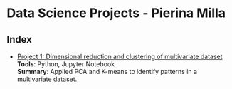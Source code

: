 # Data Science Projects - Pierina Milla

## Index

- [Project 1: Dimensional reduction and clustering of multivariate dataset](01-DimensionalReduction-Clustering)  
  **Tools**: Python, Jupyter Notebook  
  **Summary**: Applied PCA and K-means to identify patterns in a multivariate dataset.

